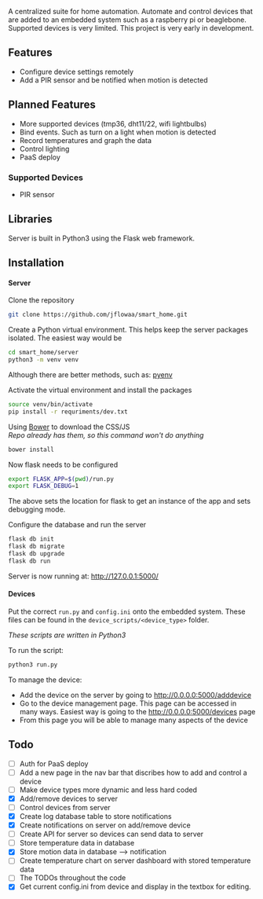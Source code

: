 A centralized suite for home automation. Automate and control devices that are added to an embedded system such as a raspberry pi or beaglebone. Supported devices is very limited. This project is very early in development.

## Features
- Configure device settings remotely
- Add a PIR sensor and be notified when motion is detected

## Planned Features
- More supported devices (tmp36, dht11/22, wifi lightbulbs)
- Bind events. Such as turn on a light when motion is detected
- Record temperatures and graph the data
- Control lighting
- PaaS deploy

### Supported Devices
- PIR sensor

## Libraries
Server is built in Python3 using the Flask web framework.

## Installation
#### Server
Clone the repository

```bash
git clone https://github.com/jflowaa/smart_home.git
```

Create a Python virtual environment. This helps keep the server packages isolated.
The easiest way would be
```bash
cd smart_home/server
python3 -m venv venv
```
Although there are better methods, such as: [pyenv](https://github.com/yyuu/pyenv)

Activate the virtual environment and install the packages

```bash
source venv/bin/activate
pip install -r requriments/dev.txt
```

Using [Bower](https://bower.io/) to download the CSS/JS <br>
*Repo already has them, so this command won't do anything*

```bash
bower install
```

Now flask needs to be configured
```bash
export FLASK_APP=$(pwd)/run.py
export FLASK_DEBUG=1
```
The above sets the location for flask to get an instance of the app and sets debugging mode.

Configure the database and run the server

```bash
flask db init
flask db migrate
flask db upgrade
flask db run
```
Server is now running at: http://127.0.0.1:5000/

#### Devices
Put the correct `run.py` and `config.ini` onto the embedded system. These files can be found in the `device_scripts/<device_type>` folder.

*These scripts are written in Python3*


To run the script:
```bash
python3 run.py
```

To manage the device:
- Add the device on the server by going to http://0.0.0.0:5000/adddevice
- Go to the device management page. This page can be accessed in many ways. Easiest way is going to the http://0.0.0.0:5000/devices page
- From this page you will be able to manage many aspects of the device

## Todo
- [ ] Auth for PaaS deploy
- [ ] Add a new page in the nav bar that discribes how to add and control a device
- [ ] Make device types more dynamic and less hard coded
- [x] Add/remove devices to server
- [ ] Control devices from server
- [x] Create log database table to store notifications
- [x] Create notifications on server on add/remove device
- [ ] Create API for server so devices can send data to server
- [ ] Store temperature data in database
- [x] Store motion data in database --> notification
- [ ] Create temperature chart on server dashboard with stored temperature data
- [ ] The TODOs throughout the code
- [x] Get current config.ini from device and display in the textbox for editing.
